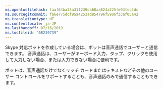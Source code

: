 ```yaml
---
ms.openlocfilehash: faaf64ba35a31f239da68aa824a225fe93fcc5dc
ms.sourcegitcommit: fa6e775dcf95a4253ad854796f5906f33af05a42
ms.translationtype: HT
ms.contentlocale: ja-JP
ms.lasthandoff: 07/16/2019
ms.locfileid: "68230739"
---
```

Skype 対応ボットを作成している場合は、ボットは音声通話でユーザーと通信できます。 音声通話は、ユーザーがキーボード入力、タップ、クリックを使用して入力しない場合、または入力できない場合に便利です。  

ボットは、音声通話だけでなくリッチ カードまたはテキストなどその他のユーザー コントロールをサポートすることも、音声通話のみで通信することもできます。
